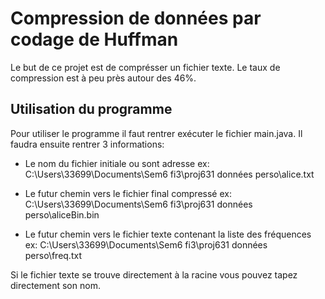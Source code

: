 # Compression de données par codage de Huffman
Le but de ce projet est de comprésser un fichier texte. Le taux de compression est à peu près autour des 46%.
## Utilisation du programme
Pour utiliser le programme il faut rentrer exécuter le fichier main.java. Il faudra ensuite rentrer 3 informations:

- Le nom du fichier initiale ou sont adresse ex:  C:\Users\33699\Documents\Sem6 fi3\proj631 données perso\alice.txt

- Le futur chemin vers le fichier final compressé  ex:  C:\Users\33699\Documents\Sem6 fi3\proj631 données perso\aliceBin.bin

- Le futur chemin vers le fichier texte contenant la liste des fréquences ex: C:\Users\33699\Documents\Sem6 fi3\proj631 données perso\freq.txt

Si le fichier texte se trouve directement à la racine vous pouvez tapez directement son nom.

